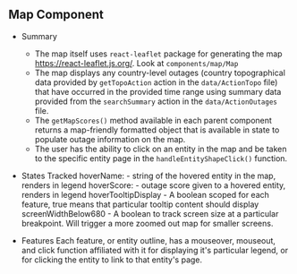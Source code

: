 ## Map Component

- Summary
  - The map itself uses `react-leaflet` package for generating the map https://react-leaflet.js.org/. Look at `components/map/Map`
  - The map displays any country-level outages (country topographical data provided by `getTopoAction` action in the `data/ActionTopo` file) that have occurred in the provided time range using summary data provided from the `searchSummary` action in the `data/ActionOutages` file. 
  - The `getMapScores()` method available in each parent component returns a map-friendly formatted object that is available in state to populate outage information on the map.
  - The user has the ability to click on an entity in the map and be taken to the specific entity page in the `handleEntityShapeClick()` function.

- States Tracked
	hoverName: - string of the hovered entity in the map, renders in legend
    hoverScore: - outage score given to a hovered entity, renders in legend
    hoverTooltipDisplay - A boolean scoped for each feature, true means that particular tooltip content should display
    screenWidthBelow680 - A boolean to track screen size at a particular breakpoint. Will trigger a more zoomed out map for smaller screens.

- Features
	Each feature, or entity outline, has a mouseover, mouseout, and click function affiliated with it for displaying it's particular legend, or for clicking the entity to link to that entity's page.